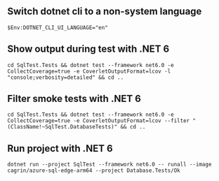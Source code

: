 ## Switch dotnet cli to a non-system language

```$Env:DOTNET_CLI_UI_LANGUAGE="en"```

## Show output during test with .NET 6

```cd SqlTest.Tests && dotnet test --framework net6.0 -e CollectCoverage=true -e CoverletOutputFormat=lcov -l "console;verbosity=detailed" && cd ..```

## Filter smoke tests with .NET 6

```cd SqlTest.Tests && dotnet test --framework net6.0 -e CollectCoverage=true -e CoverletOutputFormat=lcov --filter "(ClassName!~SqlTest.DatabaseTests)" && cd ..```

## Run project with .NET 6

```dotnet run --project SqlTest --framework net6.0 -- runall --image cagrin/azure-sql-edge-arm64 --project Database.Tests/Ok```